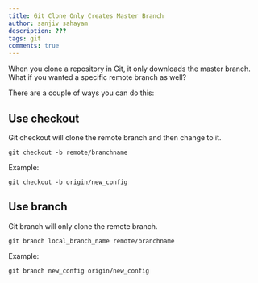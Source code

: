 ```yaml
---
title: Git Clone Only Creates Master Branch
author: sanjiv sahayam
description: ???
tags: git
comments: true
---
```


When you clone a repository in Git, it only downloads the master branch. What if you wanted a specific remote branch as well?

There are a couple of ways you can do this:

## Use checkout ##

Git checkout will clone the remote branch and then change to it.

```{.command .scrollx}
git checkout -b remote/branchname
```

Example:

```{.command .scrollx}
git checkout -b origin/new_config
```

## Use branch ##

Git branch will only clone the remote branch.

```{.command .scrollx}
git branch local_branch_name remote/branchname
```

Example:

```{.command .scrollx}
git branch new_config origin/new_config
```